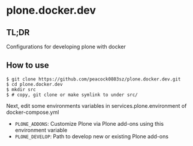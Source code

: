 # plone.docker.dev

## TL;DR

Configurations for developing plone with docker

## How to use

```
$ git clone https://github.com/peacock0803sz/plone.docker.dev.git
$ cd plone.docker.dev
$ mkdir src
$ # copy, git clone or make symlink to under src/
```

Next, edit some environments variables in services.plone.environment of docker-compose.yml

- `PLONE_ADDONS`: Customize Plone via Plone add-ons using this environment variable
- `PLONE_DEVELOP`: Path to develop new or existing Plone add-ons
